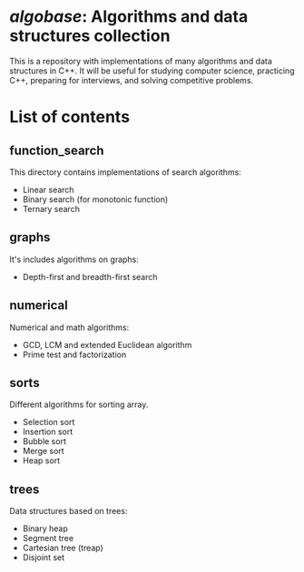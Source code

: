 # _algobase_: Algorithms and data structures collection
This is a repository with implementations of many algorithms and data structures in C++. It will be useful for studying computer science, practicing C++, preparing for interviews, and solving competitive problems.

# List of contents

## function_search
This directory contains implementations of search algorithms:
 * Linear search
 * Binary search (for monotonic function)
 * Ternary search

## graphs
It's includes algorithms on graphs:
 * Depth-first and breadth-first search

## numerical
Numerical and math algorithms:
 * GCD, LCM and extended Euclidean algorithm
 * Prime test and factorization

## sorts
Different algorithms for sorting array.
 * Selection sort
 * Insertion sort
 * Bubble sort
 * Merge sort
 * Heap sort

## trees
Data structures based on trees:
 * Binary heap
 * Segment tree
 * Cartesian tree (treap)
 * Disjoint set
